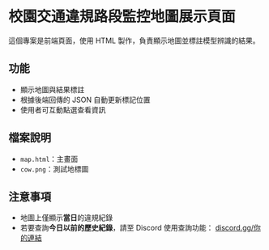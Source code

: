 # 校園交通違規路段監控地圖展示頁面

這個專案是前端頁面，使用 HTML 製作，負責顯示地圖並標註模型辨識的結果。

## 功能
- 顯示地圖與結果標註
- 根據後端回傳的 JSON 自動更新標記位置
- 使用者可互動點選查看資訊

## 檔案說明
- `map.html`：主畫面
- `cow.png`：測試地標圖

## 注意事項

- 地圖上僅顯示**當日**的違規紀錄
- 若要查詢**今日以前的歷史紀錄**，請至 Discord 使用查詢功能：
  [discord.gg/你的連結](https://discord.gg/你的連結)
